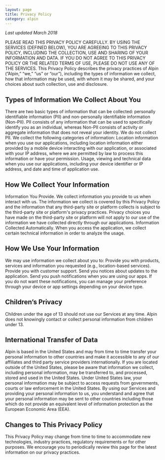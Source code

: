 ```yaml
---
layout: page
title: Privacy Policy
category: alpin
---
```


_Last updated March 2018_

PLEASE READ THIS PRIVACY POLICY CAREFULLY.
BY USING THE SERVICES (DEFINED BELOW), YOU ARE AGREEING TO THIS PRIVACY POLICY, INCLUDING THE COLLECTION, USE AND SHARING OF YOUR INFORMATION AND DATA. IF YOU DO NOT AGREE TO THIS PRIVACY POLICY OR THE RELATED TERMS OF USE, PLEASE DO NOT USE ANY OF THE SERVICES.
This Privacy Policy describes the privacy practices of Alpin (”Alpin,” “we,” “us” or “our”), including the types of information we collect, how that information may be used, with whom it may be shared, and your choices about such collection, use and disclosure.
## Types of Information We Collect About You
There are two basic types of information that can be collected: personally identifiable information (PII) and non-personally identifiable information (Non-PII).  PII consists of any information that can be used to specifically identify you as an individual, whereas Non-PII consists of activity or aggregate information that does not reveal your identity.
We do not collect PII. We collect the following categories of information:
Location information when you use our applications, including location information either provided by a mobile device interacting with our application, or associated with your IP address, where we are permitted by law to process this information or have your permission.
Usage, viewing and technical data when you use our applications, including your device identifier or IP address, and date and time of application use.
## How We Collect Your Information
Information You Provide. We collect information you provide to us when interact with us. The information we collect is covered by this Privacy Policy and the information that any third-party site or platform collects is subject to the third-party site or platform's privacy practices. Privacy choices you have made on the third-party site or platform will not apply to our use of the information we have collected directly through our applications.
Information Collected Automatically. When you access the application, we collect certain technical information in order to analyze the usage.
## How We Use Your Information
We may use information we collect about you to:
Provide you with products, services and information you requested (e.g., location-based services).
Provide you with customer support.
Send you notices about updates to the application.
Send you push notifications when you are using our apps. If you do not want these notifications, you can manage your preference through your device or app settings depending on your device type.
## Children’s Privacy
Children under the age of 13 should not use our Services at any time. Alpin does not knowingly contact or collect personal information from children under 13.
## International Transfer of Data
Alpin is based in the United States and may from time to time transfer your personal information to other countries and make it accessible to any of our affiliates and third party service providers internationally. If you are located outside of the United States, please be aware that information we collect, including personal information, may be transferred to, and processed, stored and used in the United States. Under United States law, your personal information may be subject to access requests from governments, courts or law enforcement in the United States.
By using our Services and providing your personal information to us, you understand and agree that your personal information may be sent to other countries including those which do not provide an equivalent level of information protection as the European Economic Area (EEA).
## Changes to This Privacy Policy
This Privacy Policy may change from time to time to accommodate new technologies, industry practices, regulatory requirements or for other purposes. We encourage you to periodically review this page for the latest information on our privacy practices.
